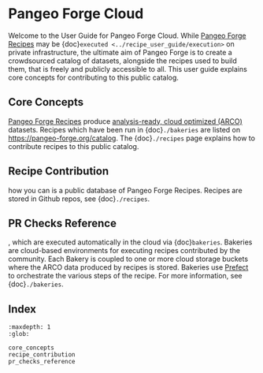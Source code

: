 # Pangeo Forge Cloud

Welcome to the User Guide for Pangeo Forge Cloud. While [Pangeo Forge Recipes](../recipe_user_guide/index.md) may be
{doc}`executed <../recipe_user_guide/execution>` on private infrastructure, the ultimate aim of Pangeo Forge
is to create a crowdsourced catalog of datasets, alongside the recipes used to build them, that is freely and publicly
accessible to all. This user guide explains core concepts for contributing to this public catalog.

## Core Concepts

[Pangeo Forge Recipes](../recipe_user_guide/index.md) produce [analysis-ready, cloud optimized (ARCO)](https://ieeexplore.ieee.org/abstract/document/9354557) datasets.
Recipes which have been run in {doc}`./bakeries` are listed on <https://pangeo-forge.org/catalog>. The {doc}`./recipes` page explains how to contribute recipes to this public catalog.


## Recipe Contribution

 how you can is a public database of Pangeo Forge Recipes.
Recipes are stored in Github repos, see {doc}`./recipes`.

## PR Checks Reference

, which are executed automatically in the cloud via {doc}`bakeries`.
Bakeries are cloud-based environments for executing recipes contributed by the community.
Each Bakery is coupled to one or more cloud storage buckets where the ARCO data produced by recipes is stored.
Bakeries use [Prefect](https://prefect.io/) to orchestrate the various steps
of the recipe. For more information, see {doc}`./bakeries`.


## Index

```{toctree}
:maxdepth: 1
:glob:

core_concepts
recipe_contribution
pr_checks_reference
```
